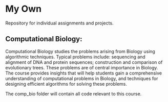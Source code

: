 My Own
=====

Repository for individual assignments and projects.

Computational Biology: 
---------------------

Computational Biology studies the problems arising from Biology using algorithmic techniques. Typical problems include: sequencing and alignment of DNA and protein sequences; construction and comparison of evolutionary trees. These problems are of central importance in Biology. The course provides insights that will help students gain a comprehensive understanding of computational problems in Biology, and techniques for designing efficient algorithms for solving these problems. 

The comp_bio folder will contain all code relevant to this course.